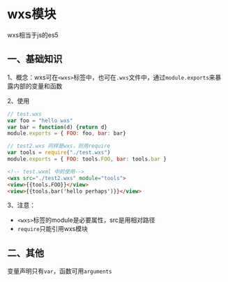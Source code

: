 <!-- 2018/4/19 -->

# wxs模块

wxs相当于js的es5

## 一、基础知识

1、概念：wxs可在`<wxs>`标签中，也可在`.wxs`文件中，通过`module.exports`来暴露内部的变量和函数

2、使用

```js
// test.wxs
var foo = "hello wxs"
var bar = function(d) {return d}
module.exports = { FOO: foo, bar: bar}
```

```js
// test2.wxs 同样是wxs，则用require
var tools = require("./test.wxs")
module.exports = { FOO: tools.FOO, bar: tools.bar }
```

```html
<!-- test.wxml 中的使用-->
<wxs src="./test2.wxs" module="tools">
<view>{{tools.FOO}}</view>
<view>{{tools.bar('hello perhaps')}}</view>
```

3、注意：

- `<wxs>`标签的module是必要属性，src是用相对路径
- `require`只能引用wxs模块

## 二、其他

变量声明只有`var`，函数可用`arguments`
